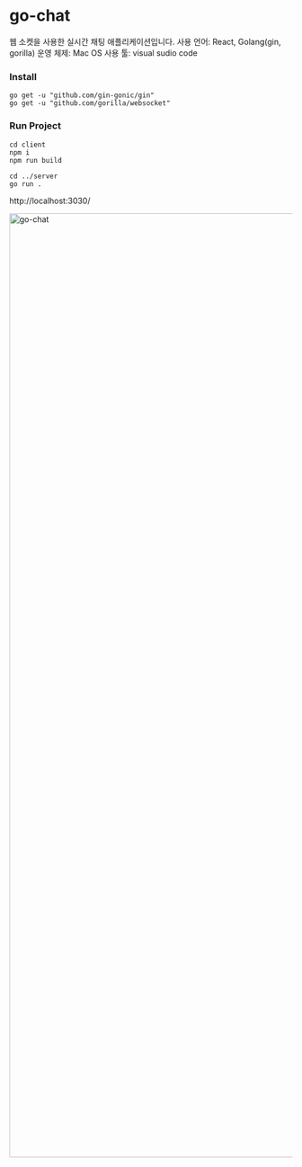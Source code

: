 # go-chat
웹 소켓을 사용한 실시간 채팅 애플리케이션입니다.
사용 언어: React, Golang(gin, gorilla)
운영 체제: Mac OS
사용 툴: visual sudio code

### Install
```shell
go get -u "github.com/gin-gonic/gin"
go get -u "github.com/gorilla/websocket"
```

### Run Project
```shell
cd client
npm i
npm run build

cd ../server
go run .
```
http://localhost:3030/

<img width="1680" alt="go-chat" src="https://user-images.githubusercontent.com/25112694/126584685-0adeb9b1-9245-404b-958e-5a18b4c2155b.gif">
